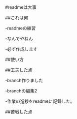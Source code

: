 #readmeは大事

##これは何

-readmeの練習

-なんでやねん

-必ず作成します

##使い方

##工夫した点

-branch作りました

-branchの編集2

-作業の進捗をreadmeに記録した。

##苦戦した点
